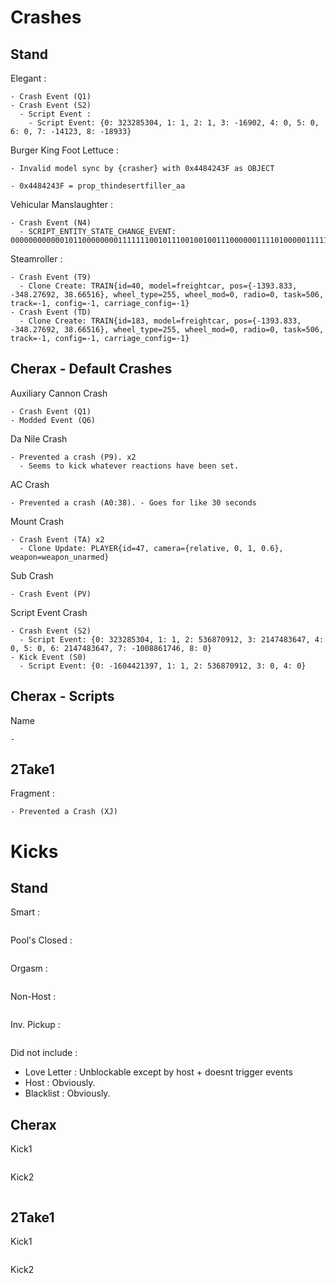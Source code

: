 # Crashes

## Stand

Elegant :
```
- Crash Event (Q1)
- Crash Event (S2)
  - Script Event :
    - Script Event: {0: 323285304, 1: 1, 2: 1, 3: -16902, 4: 0, 5: 0, 6: 0, 7: -14123, 8: -18933}
```

Burger King Foot Lettuce :
```
- Invalid model sync by {crasher} with 0x4484243F as OBJECT

- 0x4484243F = prop_thindesertfiller_aa
```

Vehicular Manslaughter :
```
- Crash Event (N4)
  - SCRIPT_ENTITY_STATE_CHANGE_EVENT: 000000000000101100000000111111100101110010010011100000011110100000111110000010111010000
```

Steamroller :
```
- Crash Event (T9)
  - Clone Create: TRAIN{id=40, model=freightcar, pos={-1393.833, -348.27692, 38.66516}, wheel_type=255, wheel_mod=0, radio=0, task=506, track=-1, config=-1, carriage_config=-1}
- Crash Event (TD)
  - Clone Create: TRAIN{id=183, model=freightcar, pos={-1393.833, -348.27692, 38.66516}, wheel_type=255, wheel_mod=0, radio=0, task=506, track=-1, config=-1, carriage_config=-1}
```

## Cherax - Default Crashes

Auxiliary Cannon Crash
```
- Crash Event (Q1)
- Modded Event (Q6)
```

Da Nile Crash
```
- Prevented a crash (P9). x2
  - Seems to kick whatever reactions have been set.
```

AC Crash
```
- Prevented a crash (A0:38). - Goes for like 30 seconds
```

Mount Crash
```
- Crash Event (TA) x2
  - Clone Update: PLAYER{id=47, camera={relative, 0, 1, 0.6}, weapon=weapon_unarmed}
```

Sub Crash
```
- Crash Event (PV)
```

Script Event Crash
```
- Crash Event (S2)
  - Script Event: {0: 323285304, 1: 1, 2: 536870912, 3: 2147483647, 4: 0, 5: 0, 6: 2147483647, 7: -1008861746, 8: 0}
- Kick Event (S0)
  - Script Event: {0: -1604421397, 1: 1, 2: 536870912, 3: 0, 4: 0}
```
## Cherax - Scripts

Name
```
-
```

## 2Take1

Fragment :
```
- Prevented a Crash (XJ)
```

# Kicks
## Stand

Smart :
```
```

Pool's Closed :
```
```

Orgasm :
```
```

Non-Host :
```
```

Inv. Pickup :
```
```

Did not include :
- Love Letter : Unblockable except by host + doesnt trigger events
- Host : Obviously.
- Blacklist : Obviously.

## Cherax
Kick1
```
```

Kick2
```
```

## 2Take1
Kick1
```
```

Kick2
```
```
